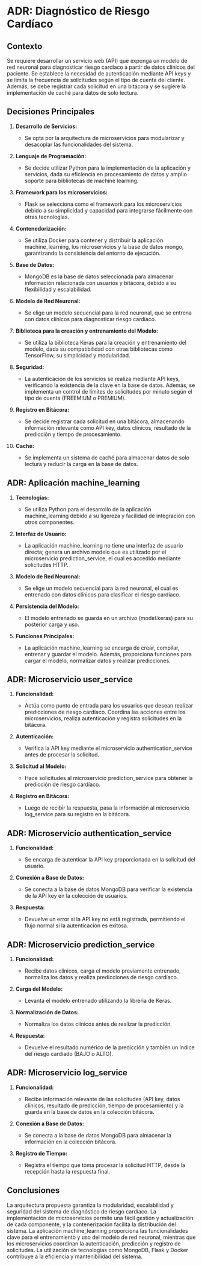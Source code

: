# ADR: Diagnóstico de Riesgo Cardíaco

## Contexto

Se requiere desarrollar un servicio web (API) que exponga un modelo de red neuronal para diagnosticar riesgo cardíaco a partir de datos clínicos del paciente. Se establece la necesidad de autenticación mediante API keys y se limita la frecuencia de solicitudes según el tipo de cuenta del cliente. Además, se debe registrar cada solicitud en una bitácora y se sugiere la implementación de caché para datos de solo lectura.

## Decisiones Principales

1. **Desarrollo de Servicios:**
   - Se opta por la arquitectura de microservicios para modularizar y desacoplar las funcionalidades del sistema.

2. **Lenguaje de Programación:**
   - Se decide utilizar Python para la implementación de la aplicación y servicios, dada su eficiencia en procesamiento de datos y amplio soporte para bibliotecas de machine learning.

3. **Framework para los microservicios:**
   - Flask se selecciona como el framework para los microservicios debido a su simplicidad y capacidad para integrarse fácilmente con otras tecnologías.

4. **Contenedorización:**
   - Se utiliza Docker para contener y distribuir la aplicación machine_learning, los microservicios y la base de datos mongo, garantizando la consistencia del entorno de ejecución.

5. **Base de Datos:**
   - MongoDB es la base de datos seleccionada para almacenar información relacionada con usuarios y bitácora, debido a su flexibilidad y escalabilidad.

6. **Modelo de Red Neuronal:**
   - Se elige un modelo secuencial para la red neuronal, que se entrena con datos clínicos para diagnosticar riesgo cardíaco.

7. **Biblioteca para la creación y entrenamiento del Modelo:**
   - Se utiliza la biblioteca Keras para la creación y entrenamiento del modelo, dada su compatibilidad con otras bibliotecas como TensorFlow, su simplicidad y modularidad.

8. **Seguridad:**
   - La autenticación de los servicios se realiza mediante API keys, verificando la existencia de la clave en la base de datos. Además, se implementa un control de límites de solicitudes por minuto según el tipo de cuenta (FREEMIUM o PREMIUM).

9. **Registro en Bitácora:**
   - Se decide registrar cada solicitud en una bitácora, almacenando información relevante como API key, datos clínicos, resultado de la predicción y tiempo de procesamiento.

10. **Caché:**
    - Se implementa un sistema de caché para almacenar datos de solo lectura y reducir la carga en la base de datos.

## ADR: Aplicación machine_learning

1. **Tecnologías:**
   - Se utiliza Python para el desarrollo de la aplicación machine_learning debido a su ligereza y facilidad de integración con otros componentes.

2. **Interfaz de Usuario:**
   - La aplicación machine_learning no tiene una interfaz de usuario directa; genera un archivo modelo que es utilizado por el microservicio prediction_service, el cual es accedido mediante solicitudes HTTP.

3. **Modelo de Red Neuronal:**
   - Se elige un modelo secuencial para la red neuronal, el cual es entrenado con datos clínicos para clasificar el riesgo cardíaco.

4. **Persistencia del Modelo:**
   - El modelo entrenado se guarda en un archivo (model.keras) para su posterior carga y uso.

5. **Funciones Principales:**
   - La aplicación machine_learning se encarga de crear, compilar, entrenar y guardar el modelo. Además, proporciona funciones para cargar el modelo, normalizar datos y realizar predicciones.

## ADR: Microservicio user_service

1. **Funcionalidad:**
   - Actúa como punto de entrada para los usuarios que desean realizar predicciones de riesgo cardíaco. Coordina las acciones entre los microservicios, realiza autenticación y registra solicitudes en la bitácora.

2. **Autenticación:**
   - Verifica la API key mediante el microservicio authentication_service antes de procesar la solicitud.

3. **Solicitud al Modelo:**
   - Hace solicitudes al microservicio prediction_service para obtener la predicción de riesgo cardíaco.

4. **Registro en Bitácora:**
   - Luego de recibir la respuesta, pasa la información al microservicio log_service para su registro en la bitácora.

## ADR: Microservicio authentication_service

1. **Funcionalidad:**
   - Se encarga de autenticar la API key proporcionada en la solicitud del usuario.

2. **Conexión a Base de Datos:**
   - Se conecta a la base de datos MongoDB para verificar la existencia de la API key en la colección de usuarios.

3. **Respuesta:**
   - Devuelve un error si la API key no está registrada, permitiendo el flujo normal si la autenticación es exitosa.

## ADR: Microservicio prediction_service

1. **Funcionalidad:**
   - Recibe datos clínicos, carga el modelo previamente entrenado, normaliza los datos y realiza predicciones de riesgo cardíaco.

2. **Carga del Modelo:**
   - Levanta el modelo entrenado utilizando la libreria de Keras.

3. **Normalización de Datos:**
   - Normaliza los datos clínicos antes de realizar la predicción.

4. **Respuesta:**
   - Devuelve el resultado numérico de la predicción y también un índice del riesgo cardíado (BAJO o ALTO).

## ADR: Microservicio log_service

1. **Funcionalidad:**
   - Recibe información relevante de las solicitudes (API key, datos clínicos, resultado de predicción, tiempo de procesamiento) y la guarda en la base de datos en la colección bitácora.

2. **Conexión a Base de Datos:**
   - Se conecta a la base de datos MongoDB para almacenar la información en la colección bitácora.

3. **Registro de Tiempo:**
   - Registra el tiempo que toma procesar la solicitud HTTP, desde la recepción hasta la respuesta final.

## Conclusiones

La arquitectura propuesta garantiza la modularidad, escalabilidad y seguridad del sistema de diagnóstico de riesgo cardíaco. La implementación de microservicios permite una fácil gestión y actualización de cada componente, y la contenerización facilita la distribución del sistema. La aplicación machine_learning proporciona las funcionalidades clave para el entrenamiento y uso del modelo de red neuronal, mientras que los microservicios coordinan la autenticación, predicción y registro de solicitudes. La utilización de tecnologías como MongoDB, Flask y Docker contribuye a la eficiencia y mantenibilidad del sistema.

